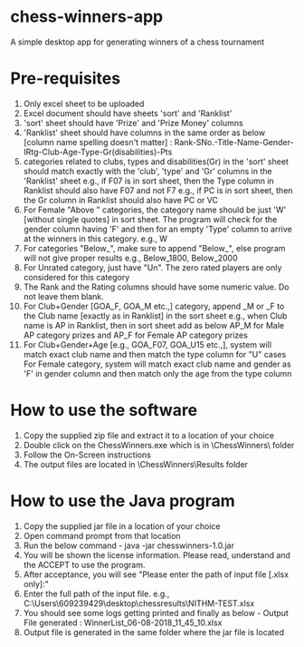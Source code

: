# chess-winners-app
A simple desktop app for generating winners of a chess tournament

Pre-requisites
==============
1. Only excel sheet to be uploaded
2. Excel document should have sheets 'sort' and 'Ranklist'
3. 'sort' sheet should have 'Prize' and 'Prize Money' columns
4. 'Ranklist' sheet should have columns in the same order as below [column name spelling doesn't
 	matter] :
	Rank-SNo.-Title-Name-Gender-IRtg-Club-Age-Type-Gr(disabilities)-Pts
5. categories related to clubs, types and disabilities(Gr) in the 'sort' sheet should match exactly with the 'club', 'type' and 'Gr' columns
   in the 'Ranklist' sheet
   e.g., if F07 is in sort sheet, then the Type column in Ranklist should also have F07 and not F7
   e.g., if PC is in sort sheet, then the Gr column in Ranklist should also have PC or VC
6. For Female "Above <age>" categories, the category name should be just 'W' [without single quotes] in sort sheet.
   The program will check for the gender column having 'F' and then for an empty 'Type' column to arrive at the winners in this category.
   e.g., W
7. For categories "Below_<rating>", make sure to append "Below_", else program will not give proper results
   e.g., Below_1800, Below_2000
8. For Unrated category, just have "Un". The zero rated players are only considered for this category
9. The Rank and the Rating columns should have some numeric value. Do not leave them blank.
10. For Club+Gender [GOA_F, GOA_M etc.,] category, append _M or _F to the Club name [exactly as in Ranklist] in the sort sheet
    e.g., when Club name is AP in Ranklist, then in sort sheet add as below
	AP_M for Male AP category prizes and AP_F for Female AP category prizes
11. For Club+Gender+Age [e.g., GOA_F07, GOA_U15 etc.,], system will match exact club name 
    and then match the type column for "U<digits>" cases
	For Female category, system will match exact club name and gender as 'F' in gender column
	and then match only the age from the type column
   
How to use the software
=======================
1. Copy the supplied zip file and extract it to a location of your choice
2. Double click on the ChessWinners.exe which is in  \ChessWinners\ folder
3. Follow the On-Screen instructions
4. The output files are located in \ChessWinners\Results folder

How to use the Java program
===========================
1. Copy the supplied jar file in a location of your choice
2. Open command prompt from that location
3. Run the below command -
   java -jar chesswinners-1.0.jar
4. You will be shown the license information. Please read, understand and the ACCEPT to use the program.
5. After acceptance, you will see "Please enter the path of input file [.xlsx only]:"
6. Enter the full path of the input file. e.g., 
   C:\Users\609239429\desktop\chessresults\NITHM-TEST.xlsx
7. You should see some logs getting printed and finally as below -
   Output File generated : WinnerList_06-08-2018_11_45_10.xlsx
8. Output file is generated in the same folder where the jar file is located
